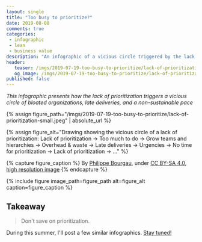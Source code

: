```yaml
---
layout: single
title: "Too busy to prioritize?"
date: 2019-08-08
comments: true
categories:
 - infographic
 - lean
 - business value
description: "An infographic of a vicious circle triggered by the lack of prioritization: Lack of prioritization => Too much to do => Grow teams & hierarchies => Overhead & waste => Late deliveries => Fire fighting & non-sustainable pace => No time for prioritization => Lack of prioritization => ..."
header:
   teaser: /imgs/2019-07-19-too-busy-to-prioritize/lack-of-prioritization-teaser.jpeg
   og_image: /imgs/2019-07-19-too-busy-to-prioritize/lack-of-prioritization-og.jpeg
published: false
---
```

_This infographic presents how the lack of prioritization triggers a vicious circle of bloated organizations, late deliveries, and a non-sustainable pace_

{% assign figure_path="/imgs/2019-07-19-too-busy-to-prioritize/lack-of-prioritization-small.jpeg" | absolute_url %}

{% assign figure_alt="Drawing showing the vicious circle of a lack of prioritization: Lack of prioritization -> Too much to do -> Grow teams and hierarchies -> Overhead & waste -> Late deliveries -> Urgencies -> No time for prioritization -> Lack of prioritization -> ..." %}

{% capture figure_caption %}
By [Philippe Bourgau]({{site.url}}), under [CC BY-SA 4.0](http://creativecommons.org/licenses/by-sa/4.0/), [high resolution image]({{site.url}}/imgs/2019-07-19-too-busy-to-prioritize/lack-of-prioritization.jpeg)
{% endcapture %}

{% include figure image_path=figure_path alt=figure_alt caption=figure_caption %}

## Takeaway

> Don't save on prioritization.

During this summer, I'll post a few similar infographics. [Stay tuned!](http://eepurl.com/dxKE95)